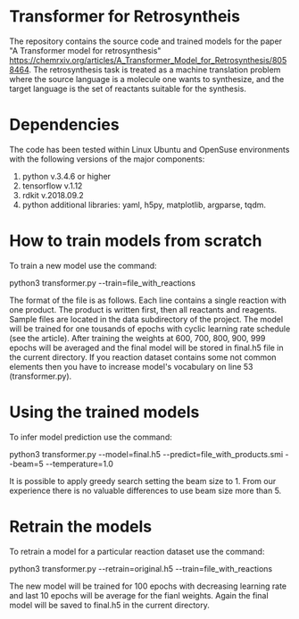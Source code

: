 # Transformer for Retrosyntheis
The repository contains the source code and trained models for the paper "A Transformer model for retrosynthesis" https://chemrxiv.org/articles/A_Transformer_Model_for_Retrosynthesis/8058464. The retrosynthesis task is treated as a machine translation problem where the source language is a molecule one wants to synthesize, and the target language is the set of reactants suitable for the synthesis.  

# Dependencies

The code has been tested within Linux Ubuntu and OpenSuse environments with the following versions of the major components:

1. python v.3.4.6 or higher
2. tensorflow v.1.12 
3. rdkit v.2018.09.2
4. python additional libraries: yaml, h5py, matplotlib, argparse, tqdm. 

# How to train models from scratch

To train a new model use the command:

python3 transformer.py --train=file_with_reactions 

The format of the file is as follows. Each line contains a single reaction with one product. The product is written first, then  all reactants and reagents. Sample files are located in the data subdirectory of the project. The model will be trained for one tousands of epochs with cyclic learning rate schedule (see the article). After training the weights at 600, 700, 800, 900, 999 epochs will be averaged and the final model will be stored in final.h5 file in the current directory. If you reaction dataset contains some not common elements then you have to increase model's vocabulary on line 53 (transformer.py). 

# Using the trained models 

To infer model prediction use the command:

python3 transformer.py --model=final.h5 --predict=file_with_products.smi --beam=5 --temperature=1.0

It is possible to apply greedy search setting the beam size to 1. From our experience there is no valuable differences to use beam size more than 5. 

# Retrain the models

To retrain a model for a particular reaction dataset use the command:

python3 transformer.py --retrain=original.h5 --train=file_with_reactions

The new model will be trained for 100 epochs with decreasing learning rate and last 10 epochs will be average for the fianl weights. Again the final model will be saved to final.h5 in the current directory. 


